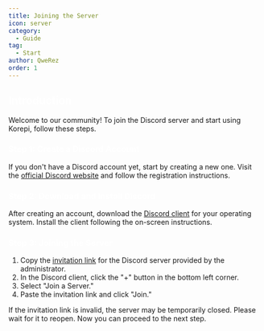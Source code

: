 ```yaml
---
title: Joining the Server
icon: server
category:
  - Guide
tag:
  - Start
author: QweRez
order: 1
---
```


## <span style='color:white;'>Introduction</span>

Welcome to our community! To join the Discord server and start using Korepi, follow these steps.

### <span style='color:white;'>Step 1: Create a Discord Account</span>

If you don't have a Discord account yet, start by creating a new one. Visit the [official Discord website](https://discord.com/) and follow the registration instructions.

### <span style='color:white;'>Step 2: Download and Install Discord</span>

After creating an account, download the [Discord client](https://discord.com/download) for your operating system. Install the client following the on-screen instructions.

### <span style='color:white;'>Step 3: Joining the Server</span>

1. Copy the [invitation link](https://discord.gg/cottonbuds) for the Discord server provided by the administrator.
2. In the Discord client, click the "+" button in the bottom left corner.
3. Select "Join a Server."
4. Paste the invitation link and click "Join."

If the invitation link is invalid, the server may be temporarily closed. Please wait for it to reopen. Now you can proceed to the next step.

